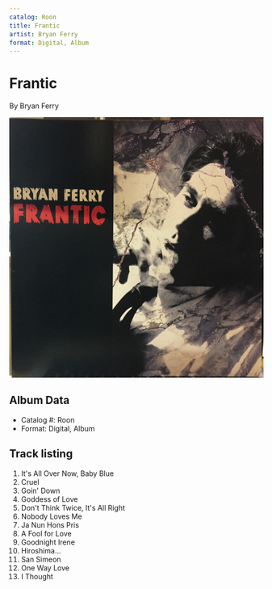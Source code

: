 ```yaml
---
catalog: Roon
title: Frantic
artist: Bryan Ferry
format: Digital, Album
---
```


# Frantic

By Bryan Ferry

![](../../assets/albumcovers/Bryan_Ferry-Frantic.png)

## Album Data

- Catalog #: Roon
- Format: Digital, Album


## Track listing


1. It's All Over Now, Baby Blue
2. Cruel
3. Goin' Down
4. Goddess of Love
5. Don't Think Twice, It's All Right
6. Nobody Loves Me
7. Ja Nun Hons Pris
8. A Fool for Love
9. Goodnight Irene
10. Hiroshima...
11. San Simeon
12. One Way Love
13. I Thought

